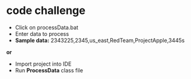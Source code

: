 # code challenge
* Click on processData.bat
* Enter data to process
* **Sample data:** 2343225,2345,us_east,RedTeam,ProjectApple,3445s

**or**
* Import project into IDE
* Run **ProcessData** class file